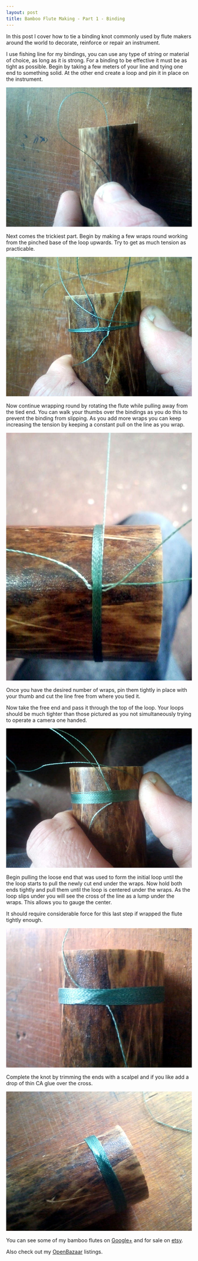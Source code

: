 ```yaml
---
layout: post
title: Bamboo Flute Making - Part 1 - Binding
---
```


In this post I cover how to tie a binding knot commonly used by flute makers around the world to decorate, reinforce or repair an instrument.

I use fishing line for my bindings, you can use any type of string or material of choice, as long as it is strong. For a binding to be effective it must be as tight as possible. Begin by taking a few meters of your line and tying one end to something solid. At the other end create a loop and pin it in place on the instrument.

![Binding stage 1](/img/bind1.jpg)

Next comes the trickiest part. Begin by making a few wraps round working from the pinched base of the loop upwards. Try to get as much tension as practicable.

![Binding stage 2](/img/bind2.jpg)

Now continue wrapping round by rotating the flute while pulling away from the tied end. You can walk your thumbs over the bindings as you do this to prevent the binding from slipping. As you add more wraps you can keep increasing the tension by keeping a constant pull on the line as you wrap.

![Binding stage 3](/img/bind3.jpg)

Once you have the desired number of wraps, pin them tightly in place with your thumb and cut the line free from where you tied it.

Now take the free end and pass it through the top of the loop. Your loops should be much tighter than those pictured as you not simultaneously trying to operate a camera one handed.

![Binding stage 4](/img/bind4.jpg)

Begin pulling the loose end that was used to form the initial loop until the the loop starts to pull the newly cut end under the wraps. Now hold both ends tightly and pull them until the loop is centered under the wraps. As the loop slips under you will see the cross of the line as a lump under the wraps. This allows you to gauge the center.

It should require considerable force for this last step if wrapped the flute tightly enough.

![Binding stage 5](/img/bind5.jpg)

Complete the knot by trimming the ends with a scalpel and if you like add a drop of thin CA glue over the cross.

![Binding stage 6](/img/bind6.jpg)

You can see some of my bamboo flutes on [Google+](https://plus.google.com/u/0/108624488609783583375/posts) and for sale on [etsy](https://www.etsy.com/uk/shop/Soundcraft?ref=hdr_shop_menu).

Also check out my [OpenBazaar](http://duosear.ch/@rabfulton) listings.
